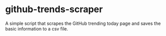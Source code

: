 # github-trends-scraper
A simple script that scrapes the GitHub trending today page and saves the basic information to a csv file.
